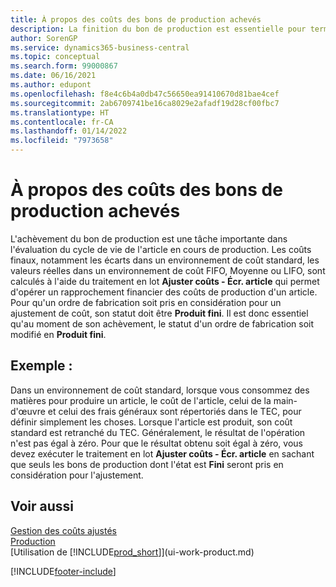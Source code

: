 ```yaml
---
title: À propos des coûts des bons de production achevés
description: La finition du bon de production est essentielle pour terminer le cycle de vie des coûts d’un article de production. Les coûts finaux sont calculés dans le traitement en lot Ajuster coût écritures article.
author: SorenGP
ms.service: dynamics365-business-central
ms.topic: conceptual
ms.search.form: 99000867
ms.date: 06/16/2021
ms.author: edupont
ms.openlocfilehash: f8e4c6b4a0db47c56650ea91410670d81bae4cef
ms.sourcegitcommit: 2ab6709741be16ca8029e2afadf19d28cf00fbc7
ms.translationtype: HT
ms.contentlocale: fr-CA
ms.lasthandoff: 01/14/2022
ms.locfileid: "7973658"
---
```

# <a name="about-finished-production-order-costs"></a>À propos des coûts des bons de production achevés

L'achèvement du bon de production est une tâche importante dans l'évaluation du cycle de vie de l'article en cours de production. Les coûts finaux, notamment les écarts dans un environnement de coût standard, les valeurs réelles dans un environnement de coût FIFO, Moyenne ou LIFO, sont calculés à l'aide du traitement en lot **Ajuster coûts - Écr. article** qui permet d'opérer un rapprochement financier des coûts de production d'un article. Pour qu'un ordre de fabrication soit pris en considération pour un ajustement de coût, son statut doit être **Produit fini**. Il est donc essentiel qu'au moment de son achèvement, le statut d'un ordre de fabrication soit modifié en **Produit fini**.  

## <a name="example"></a>Exemple :

Dans un environnement de coût standard, lorsque vous consommez des matières pour produire un article, le coût de l'article, celui de la main-d'œuvre et celui des frais généraux sont répertoriés dans le TEC, pour définir simplement les choses. Lorsque l'article est produit, son coût standard est retranché du TEC. Généralement, le résultat de l'opération n'est pas égal à zéro. Pour que le résultat obtenu soit égal à zéro, vous devez exécuter le traitement en lot **Ajuster coûts - Écr. article** en sachant que seuls les bons de production dont l'état est **Fini** seront pris en considération pour l'ajustement.  

## <a name="see-also"></a>Voir aussi

[Gestion des coûts ajustés](finance-manage-inventory-costs.md)  
[Production](production-manage-manufacturing.md)  
[Utilisation de [!INCLUDE[prod_short](includes/prod_short.md)]](ui-work-product.md)


[!INCLUDE[footer-include](includes/footer-banner.md)]